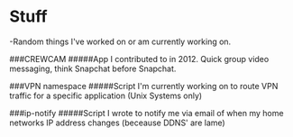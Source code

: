 # **Stuff**

-Random things I've worked on or am currently working on.

###CREWCAM
#####App I contributed to in 2012. Quick group video messaging, think Snapchat before Snapchat.

###VPN namespace
#####Script I'm currently working on to route VPN traffic for a specific application (Unix Systems only)

###ip-notify
#####Script I wrote to notify me via email of when my home networks IP address changes (beceause DDNS' are lame)  
